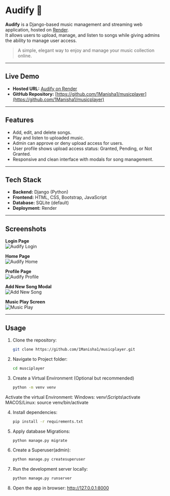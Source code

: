 # Audify 🎵

**Audify** is a Django-based music management and streaming web application, hosted on [Render](https://musicplayer-72yq.onrender.com/accounts/login/).  
It allows users to upload, manage, and listen to songs while giving admins the ability to manage user access.

> A simple, elegant way to enjoy and manage your music collection online.  

---

## Live Demo

- **Hosted URL:** [Audify on Render](https://musicplayer-72yq.onrender.com/accounts/login/)  
- **GitHub Repository:** [https://github.com/1Manisha1/musicplayer](https://github.com/1Manisha1/musicplayer)

---

## Features

- Add, edit, and delete songs.
- Play and listen to uploaded music.
- Admin can approve or deny upload access for users.
- User profile shows upload access status: Granted, Pending, or Not Granted.
- Responsive and clean interface with modals for song management.

---

## Tech Stack

- **Backend:** Django (Python)  
- **Frontend:** HTML, CSS, Bootstrap, JavaScript  
- **Database:** SQLite (default)  
- **Deployment:** Render  

---

## Screenshots

**Login Page**  
![Audify Login](https://drive.google.com/uc?export=view&id=1vCoCILNGLrhuIbAM95MLS8-1i9CkVZcu)

**Home Page**  
![Audify Home](https://drive.google.com/uc?export=view&id=1zA8fLe38dquMRhVWSqxVTQLczFq8ci1g)

**Profile Page**  
![Audify Profile](https://drive.google.com/uc?export=view&id=1C5N0ZPd3wuFZd9ePNgE_aJ-CRe1EdDcN)

**Add New Song Modal**  
![Add New Song](https://drive.google.com/uc?export=view&id=1bui9k2I_u9rJTk_wj9XL26DP5MEyGVDD)

**Music Play Screen**  
![Music Play](https://drive.google.com/uc?export=view&id=1oYJWVExSgRM6-WE1dEa7Ccg2SGr2bkAa)

---

## Usage

1. Clone the repository:  
   ```bash
   git clone https://github.com/1Manisha1/musicplayer.git

2. Navigate to Project folder:
   ```bash
   cd musciplayer

3. Create a Virtual Environment (Optional but recommended)
   ```bash
   python -m venv venv

Activate the virtual Environment:
Windows: venv\Scripts\activate
MACOS/Linux: source venv/bin/activate

4. Install dependencies:
   ```bash
   pip install -r requirements.txt

5. Apply database Migrations:
   ```bash
   python manage.py migrate

6. Create a Superuser(admin):
   ```bash
   python manage.py createsuperuser

7. Run the development server locally:
   ```bash
   python manage.py runserver

8. Open the app in browser:
http://127.0.0.1:8000

